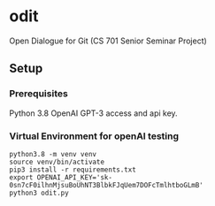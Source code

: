 # odit
Open Dialogue for Git (CS 701 Senior Seminar Project)

## Setup

### Prerequisites
Python 3.8
OpenAI GPT-3 access and api key.

### Virtual Environment for openAI testing
```{bash}
python3.8 -m venv venv
source venv/bin/activate
pip3 install -r requirements.txt
export OPENAI_API_KEY='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'
python3 odit.py
```
